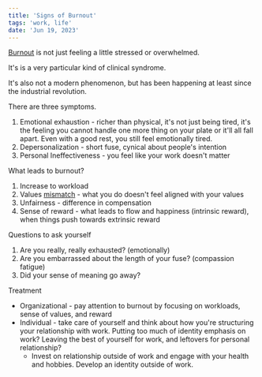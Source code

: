 ```yaml
---
title: 'Signs of Burnout'
tags: 'work, life'
date: 'Jun 19, 2023'
---
```


[Burnout](https://www.youtube.com/watch?v=FOFYc2voq9E) is not just feeling a little stressed or overwhelmed.

It's is a very particular kind of clinical syndrome.

It's also not a modern phenomenon, but has been happening at least since the industrial revolution.

There are three symptoms.

1. Emotional exhaustion - richer than physical, it's not just being tired, it's the feeling you cannot handle one more thing on your plate or it'll all fall apart. Even with a good rest, you still feel emotionally tired.
2. Depersonalization - short fuse, cynical about people's intention
3. Personal Ineffectiveness - you feel like your work doesn't matter

What leads to burnout?

1. Increase to workload
2. Values [mismatch](https://www.forbes.com/sites/rodgerdeanduncan/2022/11/25/reduce-burnout-risk-fix-the-workplace-mismatches/?sh=58ee7f2d4a44) - what you do doesn't feel aligned with your values
3. Unfairness - difference in compensation
4. Sense of reward - what leads to flow and happiness (intrinsic reward), when things push towards extrinsic reward

Questions to ask yourself

1. Are you really, really exhausted? (emotionally)
2. Are you embarrassed about the length of your fuse? (compassion fatigue)
3. Did your sense of meaning go away?

Treatment

- Organizational - pay attention to burnout by focusing on workloads, sense of values, and reward
- Individual - take care of yourself and think about how you're structuring your relationship with work. Putting too much of identity emphasis on work? Leaving the best of yourself for work, and leftovers for personal relationship?
  - Invest on relationship outside of work and engage with your health and hobbies. Develop an identity outside of work.
